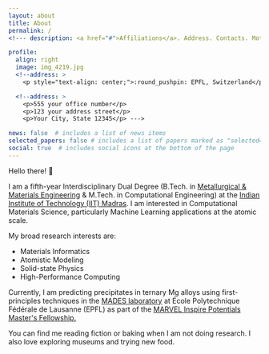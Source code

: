 ```yaml
---
layout: about
title: About
permalink: /
<!--- description: <a href="#">Affiliations</a>. Address. Contacts. Moto. Etc. --->

profile:
  align: right
  image: img_4219.jpg
  <!--address: >
    <p style="text-align: center;">:round_pushpin: EPFL, Switzerland</p>--->

  <!--address: >
    <p>555 your office number</p>
    <p>123 your address street</p>
    <p>Your City, State 12345</p> --->

news: false  # includes a list of news items
selected_papers: false # includes a list of papers marked as "selected={true}"
social: true  # includes social icons at the bottom of the page
---
```


Hello there! :wave:

I am a fifth-year Interdisciplinary Dual Degree (B.Tech. in [Metallurgical & Materials Engineering](http://mme.iitm.ac.in/) & M.Tech. in Computational Engineering) at the [Indian Institute of Technology (IIT) Madras](https://www.iitm.ac.in/). I am interested in Computational Materials Science, particularly Machine Learning applications at the atomic scale. 

My broad research interests are:
* Materials Informatics 
* Atomistic Modeling 
* Solid-state Physics
* High-Performance Computing

Currently, I am predicting precipitates in ternary Mg alloys using first-principles techniques in the [MADES laboratory](https://epfl-mades.github.io/) at École Polytechnique Fédérale de Lausanne (EPFL) as part of the [MARVEL Inspire Potentials Master's Fellowship.](https://nccr-marvel.ch/news/communication/new-inspire-potentials-fellows-april-2023) 

You can find me reading fiction or baking when I am not doing research. I also love exploring museums and trying new food.

<!--- Write your biography here. Tell the world about yourself. Link to your favorite [subreddit](http://reddit.com). You can put a picture in, too. The code is already in, just name your picture `prof_pic.jpg` and put it in the `img/` folder. --->

<!--- Put your address / P.O. box / other info right below your picture. You can also disable any these elements by editing `profile` property of the YAML header of your `_pages/about.md`. Edit `_bibliography/papers.bib` and Jekyll will render your [publications page](/al-folio/publications/) automatically. --->

<!--- #Link to your social media connections, too. This theme is set up to use [Font Awesome icons](http://fortawesome.github.io/Font-Awesome/) and [Academicons](https://jpswalsh.github.io/academicons/), like the ones below. Add your Facebook, Twitter, LinkedIn, Google Scholar, or just disable all of them. --->
